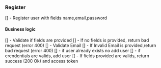 ### Register
[] - Register user with fields name,email,password
 

#### Business logic
[] - Validate if fields are provided
[] - If no fields is provided, return bad request (error 400)
[] - Validate Email
[] - If Invalid Email is provided,return bad request (error 400)
[] - if user already exists no add user
[] - if crendentials are valids, add user 
[] - If fields provided are valids, return success (200 Ok) and access token